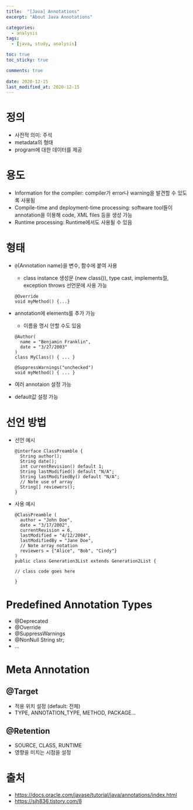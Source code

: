```yaml
---
title:  "[Java] Annotations"
excerpt: "About Java Annotations"

categories:
  - analysis
tags:
  - [java, study, analysis]

toc: true
toc_sticky: true

comments: true
 
date: 2020-12-15
last_modified_at: 2020-12-15
---
```


# 정의
- 사전적 의미: 주석
- metadata의 형태
- program에 대한 데이터를 제공

# 용도
- Information for the compiler: compiler가 error나 warning을 발견할 수 있도록 사용됨
- Compile-time and deployment-time processing: software tool들이 annotation을 이용해 code, XML files 등을 생성 가능
- Runtime processing: Runtime에서도 사용될 수 있음

# 형태
- `@`{Annotation name}을 변수, 함수에 붙여 사용
    - class instance 생성문 (new class()), type cast, implements절, exception throws 선언문에 사용 가능
    ```
    @Override
    void myMethod() {...}
    ```

- annotation에 elements를 추가 가능
    - 이름을 명시 안할 수도 있음
  
    ```
    @Author(
      name = "Benjamin Franklin",
      date = "3/27/2003"
    )
    class MyClass() { ... }

    @SuppressWarnings("unchecked")
    void myMethod() { ... }
    ```
- 여러 annotaion 설정 가능
- default값 설정 가능

# 선언 방법
- 선언 예시
    ```
    @interface ClassPreamble {
      String author();
      String date();
      int currentRevision() default 1;
      String lastModified() default "N/A";
      String lastModifiedBy() default "N/A";
      // Note use of array
      String[] reviewers();
    }
    ```

- 사용 예시
    ```
    @ClassPreamble (
      author = "John Doe",
      date = "3/17/2002",
      currentRevision = 6,
      lastModified = "4/12/2004",
      lastModifiedBy = "Jane Doe",
      // Note array notation
      reviewers = {"Alice", "Bob", "Cindy"}
    )
    public class Generation3List extends Generation2List {

    // class code goes here

    }
    ```

# Predefined Annotation Types
- @Deprecated
- @Override
- @SuppressWarnings
- @NonNull String str;
- ...

# Meta Annotation
## @Target
- 적용 위치 설정 (default: 전체)
- TYPE, ANNOTATION_TYPE, METHOD, PACKAGE...


## @Retention
- SOURCE, CLASS, RUNTIME
- 영향을 미치는 시점을 설정


# 출처
- https://docs.oracle.com/javase/tutorial/java/annotations/index.html
- https://sjh836.tistory.com/8